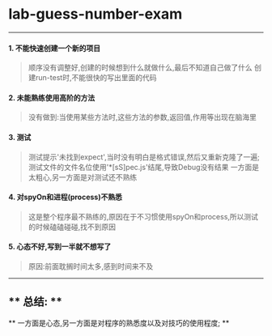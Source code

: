 # lab-guess-number-exam
***

#### 1. 不能快速创建一个新的项目 ####

> 顺序没有调整好,创建的时候想到什么就做什么,最后不知道自己做了什么
> 创建run-test时,不能很快的写出里面的代码



#### 2. 未能熟练使用高阶的方法 ####

> 没有做到:当使用某些方法时,这些方法的参数,返回值,作用等出现在脑海里


#### 3. 测试 ####
> 测试提示'未找到expect',当时没有明白是格式错误,然后又重新克隆了一遍;
> 测试文件的文件名位使用'*[sS]pec.js'结尾,导致Debug没有结果
> 一方面是太粗心,另一方面是对测试还不熟练


#### 4. 对spyOn和进程(process)不熟悉 ####

> 这是整个程序最不熟练的,原因在于不习惯使用spyOn和process,所以测试的时候磕磕碰碰,找不到原因


#### 5. 心态不好,写到一半就不想写了 ####

> 原因:前面耽搁时间太多,感到时间来不及

***
## ** 总结: ** ##
** 一方面是心态,另一方面是对程序的熟悉度以及对技巧的使用程度; **